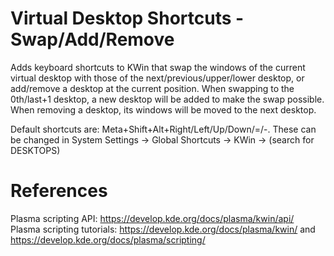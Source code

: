 # Virtual Desktop Shortcuts - Swap/Add/Remove
Adds keyboard shortcuts to KWin that swap the windows of the current virtual desktop with those of the next/previous/upper/lower desktop, or add/remove a desktop at the current position. When swapping to the 0th/last+1 desktop, a new desktop will be added to make the swap possible. When removing a desktop, its windows will be moved to the next desktop.

Default shortcuts are: Meta+Shift+Alt+Right/Left/Up/Down/=/-. These can be changed in System Settings → Global Shortcuts → KWin → (search for DESKTOPS)

# References
Plasma scripting API: <https://develop.kde.org/docs/plasma/kwin/api/>
Plasma scripting tutorials: <https://develop.kde.org/docs/plasma/kwin/> and <https://develop.kde.org/docs/plasma/scripting/>

